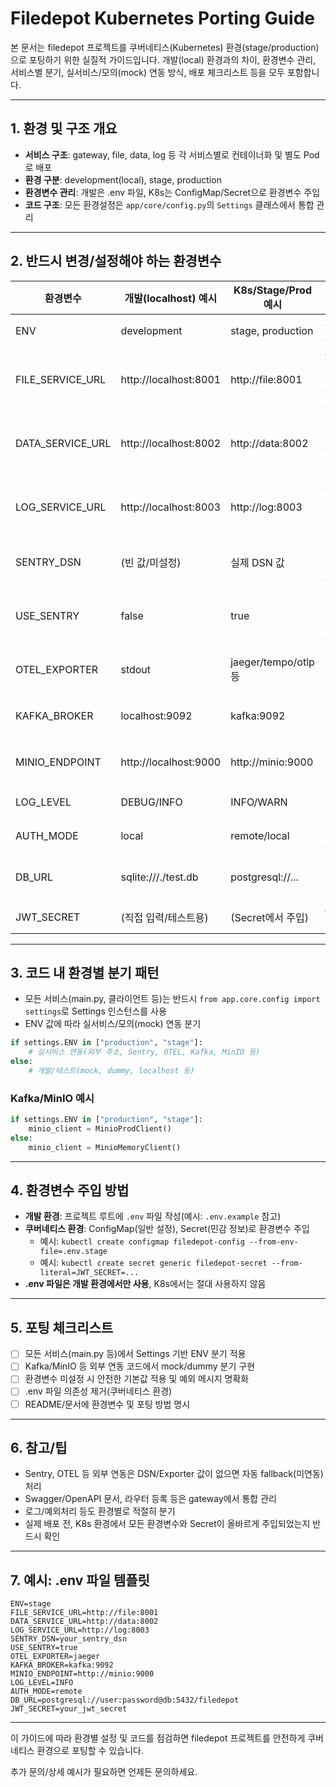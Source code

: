 # Filedepot Kubernetes Porting Guide

본 문서는 filedepot 프로젝트를 쿠버네티스(Kubernetes) 환경(stage/production)으로 포팅하기 위한 실질적 가이드입니다. 개발(local) 환경과의 차이, 환경변수 관리, 서비스별 분기, 실서비스/모의(mock) 연동 방식, 배포 체크리스트 등을 모두 포함합니다.

---

## 1. 환경 및 구조 개요

- **서비스 구조**: gateway, file, data, log 등 각 서비스별로 컨테이너화 및 별도 Pod로 배포
- **환경 구분**: development(local), stage, production
- **환경변수 관리**: 개발은 .env 파일, K8s는 ConfigMap/Secret으로 환경변수 주입
- **코드 구조**: 모든 환경설정은 `app/core/config.py`의 `Settings` 클래스에서 통합 관리

---

## 2. 반드시 변경/설정해야 하는 환경변수

| 환경변수           | 개발(localhost) 예시        | K8s/Stage/Prod 예시      | 설명                      |
|--------------------|----------------------------|--------------------------|---------------------------|
| ENV                | development                | stage, production        | 환경 구분                  |
| FILE_SERVICE_URL   | http://localhost:8001      | http://file:8001         | 파일 서비스 엔드포인트     |
| DATA_SERVICE_URL   | http://localhost:8002      | http://data:8002         | 데이터 서비스 엔드포인트   |
| LOG_SERVICE_URL    | http://localhost:8003      | http://log:8003          | 로그 서비스 엔드포인트     |
| SENTRY_DSN         | (빈 값/미설정)             | 실제 DSN 값              | Sentry 연동 주소           |
| USE_SENTRY         | false                      | true                     | Sentry 연동 활성화 여부    |
| OTEL_EXPORTER      | stdout                     | jaeger/tempo/otlp 등     | OTEL 익스포터 종류         |
| KAFKA_BROKER       | localhost:9092             | kafka:9092               | Kafka 브로커 주소          |
| MINIO_ENDPOINT     | http://localhost:9000      | http://minio:9000        | MinIO 엔드포인트           |
| LOG_LEVEL          | DEBUG/INFO                 | INFO/WARN                | 로그 레벨                  |
| AUTH_MODE          | local                      | remote/local             | 인증 모드                  |
| DB_URL             | sqlite:///./test.db        | postgresql://...         | DB 연결 문자열             |
| JWT_SECRET         | (직접 입력/테스트용)        | (Secret에서 주입)        | JWT 서명 키                |

---

## 3. 코드 내 환경별 분기 패턴

- 모든 서비스(main.py, 클라이언트 등)는 반드시 `from app.core.config import settings`로 Settings 인스턴스를 사용
- ENV 값에 따라 실서비스/모의(mock) 연동 분기

```python
if settings.ENV in ["production", "stage"]:
    # 실서비스 연동(외부 주소, Sentry, OTEL, Kafka, MinIO 등)
else:
    # 개발/테스트(mock, dummy, localhost 등)
```

### Kafka/MinIO 예시
```python
if settings.ENV in ["production", "stage"]:
    minio_client = MinioProdClient()
else:
    minio_client = MinioMemoryClient()
```

---

## 4. 환경변수 주입 방법

- **개발 환경**: 프로젝트 루트에 `.env` 파일 작성(예시: `.env.example` 참고)
- **쿠버네티스 환경**: ConfigMap(일반 설정), Secret(민감 정보)로 환경변수 주입
    - 예시: `kubectl create configmap filedepot-config --from-env-file=.env.stage`
    - 예시: `kubectl create secret generic filedepot-secret --from-literal=JWT_SECRET=...`
- **.env 파일은 개발 환경에서만 사용**, K8s에서는 절대 사용하지 않음

---

## 5. 포팅 체크리스트

- [ ] 모든 서비스(main.py 등)에서 Settings 기반 ENV 분기 적용
- [ ] Kafka/MinIO 등 외부 연동 코드에서 mock/dummy 분기 구현
- [ ] 환경변수 미설정 시 안전한 기본값 적용 및 예외 메시지 명확화
- [ ] .env 파일 의존성 제거(쿠버네티스 환경)
- [ ] README/문서에 환경변수 및 포팅 방법 명시

---

## 6. 참고/팁

- Sentry, OTEL 등 외부 연동은 DSN/Exporter 값이 없으면 자동 fallback(미연동) 처리
- Swagger/OpenAPI 문서, 라우터 등록 등은 gateway에서 통합 관리
- 로그/예외처리 등도 환경별로 적절히 분기
- 실제 배포 전, K8s 환경에서 모든 환경변수와 Secret이 올바르게 주입되었는지 반드시 확인

---

## 7. 예시: .env 파일 템플릿

```env
ENV=stage
FILE_SERVICE_URL=http://file:8001
DATA_SERVICE_URL=http://data:8002
LOG_SERVICE_URL=http://log:8003
SENTRY_DSN=your_sentry_dsn
USE_SENTRY=true
OTEL_EXPORTER=jaeger
KAFKA_BROKER=kafka:9092
MINIO_ENDPOINT=http://minio:9000
LOG_LEVEL=INFO
AUTH_MODE=remote
DB_URL=postgresql://user:password@db:5432/filedepot
JWT_SECRET=your_jwt_secret
```

---

이 가이드에 따라 환경별 설정 및 코드를 점검하면 filedepot 프로젝트를 안전하게 쿠버네티스 환경으로 포팅할 수 있습니다.

추가 문의/상세 예시가 필요하면 언제든 문의하세요.
